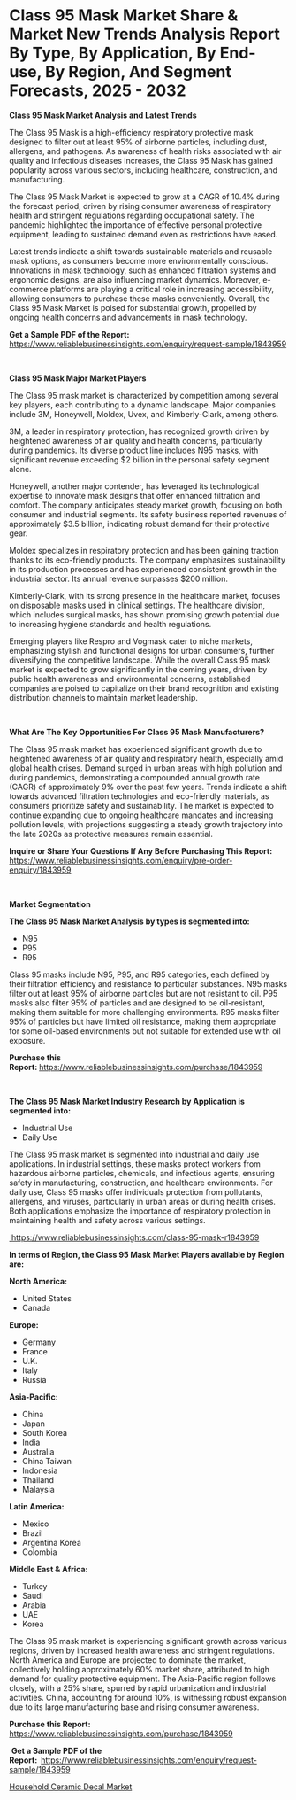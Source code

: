 <p><h1>Class 95 Mask Market Share & Market New Trends Analysis Report By Type, By Application, By End-use, By Region, And Segment Forecasts, 2025 - 2032</h1></p><p><strong>Class 95 Mask Market Analysis and Latest Trends</strong></p>
<p><p>The Class 95 Mask is a high-efficiency respiratory protective mask designed to filter out at least 95% of airborne particles, including dust, allergens, and pathogens. As awareness of health risks associated with air quality and infectious diseases increases, the Class 95 Mask has gained popularity across various sectors, including healthcare, construction, and manufacturing.</p><p>The Class 95 Mask Market is expected to grow at a CAGR of 10.4% during the forecast period, driven by rising consumer awareness of respiratory health and stringent regulations regarding occupational safety. The pandemic highlighted the importance of effective personal protective equipment, leading to sustained demand even as restrictions have eased.</p><p>Latest trends indicate a shift towards sustainable materials and reusable mask options, as consumers become more environmentally conscious. Innovations in mask technology, such as enhanced filtration systems and ergonomic designs, are also influencing market dynamics. Moreover, e-commerce platforms are playing a critical role in increasing accessibility, allowing consumers to purchase these masks conveniently. Overall, the Class 95 Mask Market is poised for substantial growth, propelled by ongoing health concerns and advancements in mask technology.</p></p>
<p><strong>Get a Sample PDF of the Report:&nbsp;</strong> <a href="https://www.reliablebusinessinsights.com/enquiry/request-sample/1843959?utm_campaign=2209&utm_medium=2&utm_source=Github&utm_content=ia&utm_term=10022025&utm_id=class-95-mask">https://www.reliablebusinessinsights.com/enquiry/request-sample/1843959</a></p>
<p>&nbsp;</p>
<p><strong>Class 95 Mask Major Market Players</strong></p>
<p><p>The Class 95 mask market is characterized by competition among several key players, each contributing to a dynamic landscape. Major companies include 3M, Honeywell, Moldex, Uvex, and Kimberly-Clark, among others.</p><p>3M, a leader in respiratory protection, has recognized growth driven by heightened awareness of air quality and health concerns, particularly during pandemics. Its diverse product line includes N95 masks, with significant revenue exceeding $2 billion in the personal safety segment alone.</p><p>Honeywell, another major contender, has leveraged its technological expertise to innovate mask designs that offer enhanced filtration and comfort. The company anticipates steady market growth, focusing on both consumer and industrial segments. Its safety business reported revenues of approximately $3.5 billion, indicating robust demand for their protective gear.</p><p>Moldex specializes in respiratory protection and has been gaining traction thanks to its eco-friendly products. The company emphasizes sustainability in its production processes and has experienced consistent growth in the industrial sector. Its annual revenue surpasses $200 million.</p><p>Kimberly-Clark, with its strong presence in the healthcare market, focuses on disposable masks used in clinical settings. The healthcare division, which includes surgical masks, has shown promising growth potential due to increasing hygiene standards and health regulations.</p><p>Emerging players like Respro and Vogmask cater to niche markets, emphasizing stylish and functional designs for urban consumers, further diversifying the competitive landscape. While the overall Class 95 mask market is expected to grow significantly in the coming years, driven by public health awareness and environmental concerns, established companies are poised to capitalize on their brand recognition and existing distribution channels to maintain market leadership.</p></p>
<p>&nbsp;</p>
<p><strong>What Are The Key Opportunities For Class 95 Mask Manufacturers?</strong></p>
<p><p>The Class 95 mask market has experienced significant growth due to heightened awareness of air quality and respiratory health, especially amid global health crises. Demand surged in urban areas with high pollution and during pandemics, demonstrating a compounded annual growth rate (CAGR) of approximately 9% over the past few years. Trends indicate a shift towards advanced filtration technologies and eco-friendly materials, as consumers prioritize safety and sustainability. The market is expected to continue expanding due to ongoing healthcare mandates and increasing pollution levels, with projections suggesting a steady growth trajectory into the late 2020s as protective measures remain essential.</p></p>
<p><strong>Inquire or Share Your Questions If Any Before Purchasing This Report:</strong> <a href="https://www.reliablebusinessinsights.com/enquiry/pre-order-enquiry/1843959?utm_campaign=2209&utm_medium=2&utm_source=Github&utm_content=ia&utm_term=10022025&utm_id=class-95-mask">https://www.reliablebusinessinsights.com/enquiry/pre-order-enquiry/1843959</a></p>
<p>&nbsp;</p>
<p><strong>Market Segmentation</strong></p>
<p><strong>The Class 95 Mask Market Analysis by types is segmented into:</strong></p>
<p><ul><li>N95</li><li>P95</li><li>R95</li></ul></p>
<p><p>Class 95 masks include N95, P95, and R95 categories, each defined by their filtration efficiency and resistance to particular substances. N95 masks filter out at least 95% of airborne particles but are not resistant to oil. P95 masks also filter 95% of particles and are designed to be oil-resistant, making them suitable for more challenging environments. R95 masks filter 95% of particles but have limited oil resistance, making them appropriate for some oil-based environments but not suitable for extended use with oil exposure.</p></p>
<p><strong>Purchase this Report:&nbsp;</strong><a href="https://www.reliablebusinessinsights.com/purchase/1843959?utm_campaign=2209&utm_medium=2&utm_source=Github&utm_content=ia&utm_term=10022025&utm_id=class-95-mask">https://www.reliablebusinessinsights.com/purchase/1843959</a></p>
<p>&nbsp;</p>
<p><strong>The Class 95 Mask Market Industry Research by Application is segmented into:</strong></p>
<p><ul><li>Industrial Use</li><li>Daily Use</li></ul></p>
<p><p>The Class 95 mask market is segmented into industrial and daily use applications. In industrial settings, these masks protect workers from hazardous airborne particles, chemicals, and infectious agents, ensuring safety in manufacturing, construction, and healthcare environments. For daily use, Class 95 masks offer individuals protection from pollutants, allergens, and viruses, particularly in urban areas or during health crises. Both applications emphasize the importance of respiratory protection in maintaining health and safety across various settings.</p></p>
<p><a href="https://www.reliablebusinessinsights.com/class-95-mask-r1843959?utm_campaign=2209&utm_medium=2&utm_source=Github&utm_content=ia&utm_term=10022025&utm_id=class-95-mask">&nbsp;https://www.reliablebusinessinsights.com/class-95-mask-r1843959</a></p>
<p><strong>In terms of Region, the Class 95 Mask Market Players available by Region are:</strong></p>
<p>
    <p> <strong> North America: </strong>
        <ul>
            <li>United States</li>
            <li>Canada</li>
        </ul>
        </p> 
    <p> <strong> Europe: </strong>
        <ul>
            <li>Germany</li>
            <li>France</li>
            <li>U.K.</li>
            <li>Italy</li>
            <li>Russia</li>
        </ul>
        </p> 
    <p> <strong> Asia-Pacific: </strong>
        <ul>
            <li>China</li>
            <li>Japan</li>
            <li>South Korea</li>
            <li>India</li>
            <li>Australia</li>
            <li>China Taiwan</li>
            <li>Indonesia</li>
            <li>Thailand</li>
            <li>Malaysia</li>
        </ul>
        </p> 
    <p> <strong> Latin America: </strong>
        <ul>
            <li>Mexico</li>
            <li>Brazil</li>
            <li>Argentina Korea</li>
            <li>Colombia</li>
        </ul>
        </p> 
    <p> <strong> Middle East & Africa: </strong>
        <ul>
            <li>Turkey</li>
            <li>Saudi</li>
            <li>Arabia</li>
            <li>UAE</li>
            <li>Korea</li>
        </ul>
    </p>
    </p>
<p><p>The Class 95 mask market is experiencing significant growth across various regions, driven by increased health awareness and stringent regulations. North America and Europe are projected to dominate the market, collectively holding approximately 60% market share, attributed to high demand for quality protective equipment. The Asia-Pacific region follows closely, with a 25% share, spurred by rapid urbanization and industrial activities. China, accounting for around 10%, is witnessing robust expansion due to its large manufacturing base and rising consumer awareness.</p></p>
<p><strong>Purchase this Report: </strong><a href="https://www.reliablebusinessinsights.com/purchase/1843959?utm_campaign=2209&utm_medium=2&utm_source=Github&utm_content=ia&utm_term=10022025&utm_id=class-95-mask">https://www.reliablebusinessinsights.com/purchase/1843959</a></p>
<p>&nbsp;<strong>Get a Sample PDF of the Report:&nbsp;&nbsp;</strong><a href="https://www.reliablebusinessinsights.com/enquiry/request-sample/1843959?utm_campaign=2209&utm_medium=2&utm_source=Github&utm_content=ia&utm_term=10022025&utm_id=class-95-mask">https://www.reliablebusinessinsights.com/enquiry/request-sample/1843959</a></p>
<p><strong></strong></p>
<p><p><a href="https://github.com/kbollin866/Market-Research-Report-List-1/blob/main/household-ceramic-decal-market.md?utm_campaign=2209&utm_medium=2&utm_source=Github&utm_content=ia&utm_term=10022025&utm_id=class-95-mask">Household Ceramic Decal Market</a></p></p>